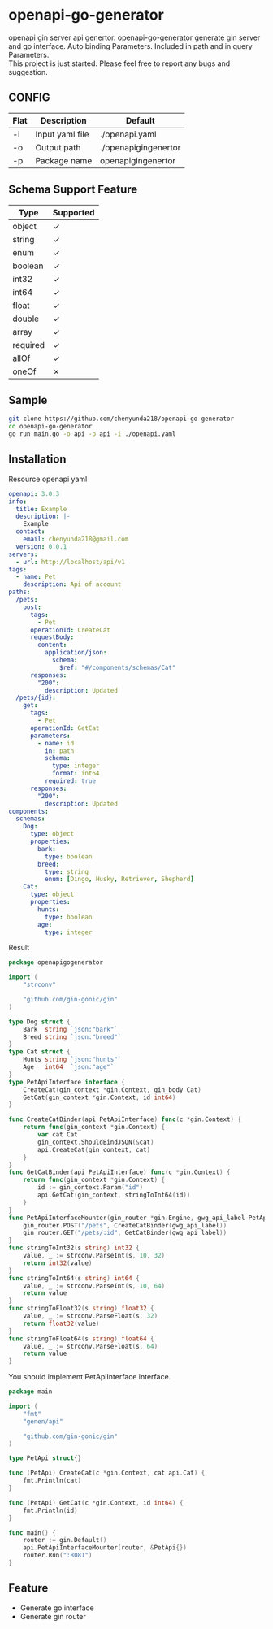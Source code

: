 # openapi-go-generator

openapi gin server api genertor. openapi-go-generator generate gin server and go interface. Auto binding Parameters. Included in path and in query Parameters.  
This project is just started. Please feel free to report any bugs and suggestion.

## CONFIG

| Flat | Description     | Default              |
| ---- | --------------- | -------------------- |
| -i   | Input yaml file | ./openapi.yaml       |
| -o   | Output path     | ./openapigingenertor |
| -p   | Package name    | openapigingenertor   |

## Schema Support Feature

| Type     | Supported |
| -------- | --------- |
| object   | ✓         |
| string   | ✓         |
| enum     | ✓         |
| boolean  | ✓         |
| int32    | ✓         |
| int64    | ✓         |
| float    | ✓         |
| double   | ✓         |
| array    | ✓         |
| required | ✓         |
| allOf    | ✓         |
| oneOf    | ✗         |

## Sample

```bash
git clone https://github.com/chenyunda218/openapi-go-generator
cd openapi-go-generator
go run main.go -o api -p api -i ./openapi.yaml
```

## Installation

Resource openapi yaml

```yaml
openapi: 3.0.3
info:
  title: Example
  description: |-
    Example
  contact:
    email: chenyunda218@gmail.com
  version: 0.0.1
servers:
  - url: http://localhost/api/v1
tags:
  - name: Pet
    description: Api of account
paths:
  /pets:
    post:
      tags:
        - Pet
      operationId: CreateCat
      requestBody:
        content:
          application/json:
            schema:
              $ref: "#/components/schemas/Cat"
      responses:
        "200":
          description: Updated
  /pets/{id}:
    get:
      tags:
        - Pet
      operationId: GetCat
      parameters:
        - name: id
          in: path
          schema:
            type: integer
            format: int64
          required: true
      responses:
        "200":
          description: Updated
components:
  schemas:
    Dog:
      type: object
      properties:
        bark:
          type: boolean
        breed:
          type: string
          enum: [Dingo, Husky, Retriever, Shepherd]
    Cat:
      type: object
      properties:
        hunts:
          type: boolean
        age:
          type: integer
```

Result

```go
package openapigogenerator

import (
	"strconv"

	"github.com/gin-gonic/gin"
)

type Dog struct {
	Bark  string `json:"bark"`
	Breed string `json:"breed"`
}
type Cat struct {
	Hunts string `json:"hunts"`
	Age   int64  `json:"age"`
}
type PetApiInterface interface {
	CreateCat(gin_context *gin.Context, gin_body Cat)
	GetCat(gin_context *gin.Context, id int64)
}

func CreateCatBinder(api PetApiInterface) func(c *gin.Context) {
	return func(gin_context *gin.Context) {
		var cat Cat
		gin_context.ShouldBindJSON(&cat)
		api.CreateCat(gin_context, cat)
	}
}
func GetCatBinder(api PetApiInterface) func(c *gin.Context) {
	return func(gin_context *gin.Context) {
		id := gin_context.Param("id")
		api.GetCat(gin_context, stringToInt64(id))
	}
}
func PetApiInterfaceMounter(gin_router *gin.Engine, gwg_api_label PetApiInterface) {
	gin_router.POST("/pets", CreateCatBinder(gwg_api_label))
	gin_router.GET("/pets/:id", GetCatBinder(gwg_api_label))
}
func stringToInt32(s string) int32 {
	value, _ := strconv.ParseInt(s, 10, 32)
	return int32(value)
}
func stringToInt64(s string) int64 {
	value, _ := strconv.ParseInt(s, 10, 64)
	return value
}
func stringToFloat32(s string) float32 {
	value, _ := strconv.ParseFloat(s, 32)
	return float32(value)
}
func stringToFloat64(s string) float64 {
	value, _ := strconv.ParseFloat(s, 64)
	return value
}

```

You should implement PetApiInterface interface.

```go
package main

import (
	"fmt"
	"genen/api"

	"github.com/gin-gonic/gin"
)

type PetApi struct{}

func (PetApi) CreateCat(c *gin.Context, cat api.Cat) {
	fmt.Println(cat)
}

func (PetApi) GetCat(c *gin.Context, id int64) {
	fmt.Println(id)
}

func main() {
	router := gin.Default()
	api.PetApiInterfaceMounter(router, &PetApi{})
	router.Run(":8081")
}

```

## Feature

- Generate go interface
- Generate gin router
